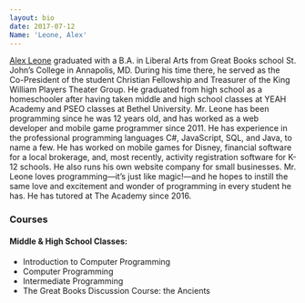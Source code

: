 ```yaml
---
layout: bio
date: 2017-07-12
Name: 'Leone, Alex'
---
```

[Alex Leone](http://alexjleone.com/)  graduated with a B.A. in Liberal Arts from Great Books school St. John’s College in Annapolis, MD. During his time there, he served as the Co-President of the student Christian Fellowship and Treasurer of the King William Players Theater Group. He graduated from high school as a homeschooler after having taken middle and high school classes at YEAH Academy and PSEO classes at Bethel University. Mr. Leone has been programming since he was 12 years old, and has worked as a web developer and mobile game programmer since 2011. He has experience in the professional programming languages C#, JavaScript, SQL, and Java, to name a few. He has worked on mobile games for Disney, financial software for a local brokerage, and, most recently, activity registration software for K-12 schools. He also runs his own website company for small businesses. Mr. Leone loves programming—it’s just like magic!—and he hopes to instill the same love and excitement and wonder of programming in every student he has. He has tutored at The Academy since 2016.

### Courses
#### Middle & High School Classes:
* Introduction to Computer Programming
* Computer Programming
* Intermediate Programming
* The Great Books Discussion Course: the Ancients
